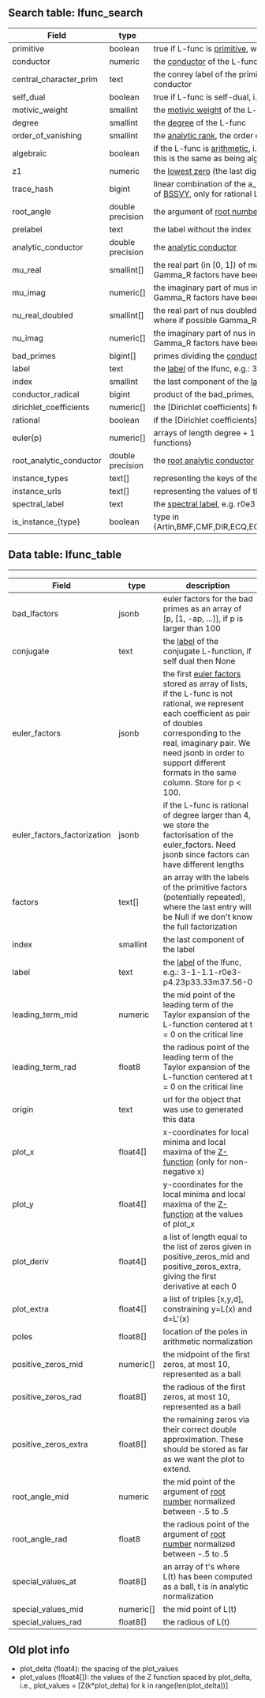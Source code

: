 
Search table: lfunc_search
--------------------------

| Field | type | description |
|----------|    ------     | ----- |
primitive                     |boolean             | true if L-func is [primitive], we use the second moment in many instances to decide this
conductor                     |numeric             | the [conductor] of the L-func
central_character_prim        |text                | the conrey label of the primitive character that induces the [central character] of modulus equal the conductor
self_dual                     |boolean             | true if L-func is self-dual, i.e., all Dirichlet coefficients are real
motivic_weight                |smallint            | the [motivic weight] of the L-func
degree                        |smallint            | the [degree] of the L-func
order_of_vanishing            |smallint            | the [analytic rank], the order of vanishing at its central point
algebraic                     |boolean             | if the L-func is [arithmetic], i.e. normalized [Dirichlet coefficients] are algebraic numbers, conjecturally this is the same as being algebraic
z1                            |numeric             | the [lowest zero] (the last digit may have an error of +-1, e.g., we could represent pi as 3.1416)
trace_hash                    |bigint              | linear combination of the a_p between 2^12 and 2^13 reduced mod 2^61-1 as defined in Section 4.3 of [BSSVY](https://arxiv.org/abs/1602.03715), only for rational L-functions
root_angle                    |double precision    | the argument of [root number] normalized between -.5 to .5
prelabel                      |text                | the label without the index
analytic_conductor            |double precision    | the [analytic conductor]
mu_real                       |smallint[]          | the real part (in [0, 1]) of mus in the analytic normalization the [functional equation], where if possible Gamma_R factors have been converted to Gamma_C
mu_imag                       |numeric[]           | the imaginary part of mus in the analytic normalization the [functional equation], where if possible Gamma_R factors have been converted to Gamma_C
nu_real_doubled               |smallint[]          | the real part of nus doubled, so they are integers, in the analytic normalization the [functional equation], where if possible Gamma_R factors have been converted to Gamma_C
nu_imag                       |numeric[]           | the imaginary part of nus in the analytic normalization the [functional equation], where if possible Gamma_R factors have been converted to Gamma_C
bad_primes                    |bigint[]            | primes dividing the [conductor]
label                         |text                | the [label] of the lfunc, e.g.: 3-1-1.1-r0e3-p4.23p33.33m37.56-0
index                         |smallint            | the last component of the [label]
conductor_radical             |bigint              | product of the bad_primes, i.e., the primes dividing the [conductor]
dirichlet_coefficients        |numeric[]           | the [Dirichlet coefficients] for rational L-functions in arithmetic normalisation starting with a_1
rational                      |boolean             | if the [Dirichlet coefficients] in arithmetic normalisation are rational
euler{p}                      |numeric[]           | arrays of length degree + 1 representing the [euler factors] for p = 2, 3, 5,..., 97 (only for rational L-functions)
root_analytic_conductor       |double precision    | the [root analytic conductor]
instance_types                |text[]              | representing the keys of the multimap url(type) -> url(instance)
instance_urls                 |text[]              | representing the values of the multimap url(type) -> url(instance)
spectral_label                |text                | the [spectral label], e.g. r0e3-p4.23p33.33m37.56
is_instance_{type}            |boolean             | type in {Artin,BMF,CMF,DIR,ECQ,ECQSymPower,ECNF,G2Q,HMF,MaassGL3,MaassGL4,MaassGSp4,NF,HGM}






Data table: lfunc_table
-----------------------
____________
| Field | type | description |
|----------|    ------     | ----- |
bad_lfactors                  |jsonb               | euler factors for the bad primes as an array of [p, [1, -ap, ...]], if p is larger than 100
conjugate                     |text                | the [label] of the conjugate L-function, if self dual then None
euler_factors                 |jsonb               | the first [euler factors] stored as array of lists, if the L-func is not rational, we represent each coefficient as pair of doubles corresponding to the real, imaginary pair. We need jsonb in order to support different formats in the same column.  Store for p < 100.
euler_factors_factorization   |jsonb               | if the L-func is rational of degree larger than 4, we store the factorisation of the euler_factors.  Need jsonb since factors can have different lengths
factors                       |text[]              | an array with the labels of the primitive factors (potentially repeated), where the last entry will be Null if we don't know the full factorization
index                         |smallint            | the last component of the label
label                         |text                | the [label] of the lfunc, e.g.: 3-1-1.1-r0e3-p4.23p33.33m37.56-0
leading_term_mid              |numeric             | the mid point of the leading term of the Taylor expansion of the L-function centered at t = 0 on the critical line
leading_term_rad              |float8              | the radious point of the leading term of the Taylor expansion of the L-function centered at t = 0 on the critical line
origin                        |text                | url for the object that was use to generated this data
plot_x                        |float4[]            | x-coordinates for local minima and local maxima of the [Z-function] (only for non-negative x)
plot_y                        |float4[]            | y-coordinates for the local minima and local maxima of the [Z-function] at the values of plot_x
plot_deriv                    |float4[]            | a list of length equal to the list of zeros given in positive_zeros_mid and positive_zeros_extra, giving the first derivative at each 0
plot_extra                    |float4[]            | a list of triples [x,y,d], constraining y=L(x) and d=L'(x)
poles                         |float8[]            | location of the poles in arithmetic normalization
positive_zeros_mid            |numeric[]           | the midpoint of the first zeros, at most 10, represented as a ball
positive_zeros_rad            |float8[]            | the radious of the first zeros, at most 10, represented as a ball
positive_zeros_extra          |float8[]            | the remaining zeros via their correct double approximation.  These should be stored as far as we want the plot to extend.
root_angle_mid                |numeric             | the mid point of the argument of [root number] normalized between -.5 to .5
root_angle_rad                |float8                | the radious point of the argument of [root number] normalized between -.5 to .5
special_values_at             |float8[]            | an array of t's where L(t) has been computed as a ball, t is in analytic normalization
special_values_mid            |numeric[]           | the mid point of L(t)
special_values_rad            |float8[]              | the radious of L(t)


[Dirichlet coefficient]: https://beta.lmfdb.org/knowledge/show/lfunction.dirichlet_series
[analytic conductor]: https://beta.lmfdb.org/knowledge/show/lfunction.analytic_conductor
[analytic rank]: https://beta.lmfdb.org/knowledge/show/lfunction.analytic_rank
[arithmetic]: https://beta.lmfdb.org/knowledge/show/lfunction.arithmetic
[central character]: https://beta.lmfdb.org/knowledge/show/lfunction.central_character
[conductor]: https://beta.lmfdb.org/knowledge/show/lfunction.conductor
[degree]: https://beta.lmfdb.org/knowledge/show/lfunction.degree
[euler factors]: https://beta.lmfdb.org/knowledge/show/lfunction.euler_product
[functional equation]: https://beta.lmfdb.org/knowledge/show/lfunction.functional_equation
[label]: https://beta.lmfdb.org/knowledge/show/lfunction.label
[lowest zero]: https://beta.lmfdb.org/knowledge/show/lfunction.zeros
[motivic weight]: https://beta.lmfdb.org/knowledge/show/lfunction.motivic_weight
[primitive]: https://beta.lmfdb.org/knowledge/show/lfunction.primitive
[root analytic conductor]: https://beta.lmfdb.org/knowledge/show/lfunction.root_analytic_conductor
[root number]: https://beta.lmfdb.org/knowledge/show/lfunction.sign
[spectral label]: https://beta.lmfdb.org/knowledge/show/lfunction.spectral_label
[Z-function]: https://beta.lmfdb.org/knowledge/show/lfunction.zfunction

Old plot info
-------------

* plot_delta (float4): the spacing of the plot_values
* plot_values (float4[]): the values of the Z function spaced by plot_delta, i.e., plot_values = [Z(k*plot_delta) for k in range(len(plot_delta))]

